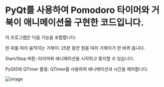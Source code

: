 # PyQt를 사용하여 Pomodoro 타이머와 거북이 애니메이션을 구현한 코드입니다. 

이 프로그램은 다음 기능을 포함합니다:

  원 위를 따라 움직이는 거북이: 25분 동안 원을 따라 거북이가 한 바퀴 돕니다.
  
  Start/Stop 버튼: 타이머와 애니메이션을 시작하고 중지할 수 있습니다.
  
  PyQt5와 QTimer 활용: QTimer를 사용하여 애니메이션과 시간을 제어합니다.



![image](https://github.com/user-attachments/assets/df813be9-3935-4ff9-8163-b9ee3aa34de1)



    
